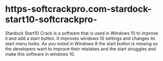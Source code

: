 # https-softcrackpro.com-stardock-start10-softcrackpro-
Stardock Start10 Crack is a software that is used in Windows 10 to improve it and add a start button. It improves windows 10 settings and changes its start menu looks. As you noted in Windows 8 the start button is missing so the developers want to improve their mistakes and the start struggles and make this software in windows 10. 
